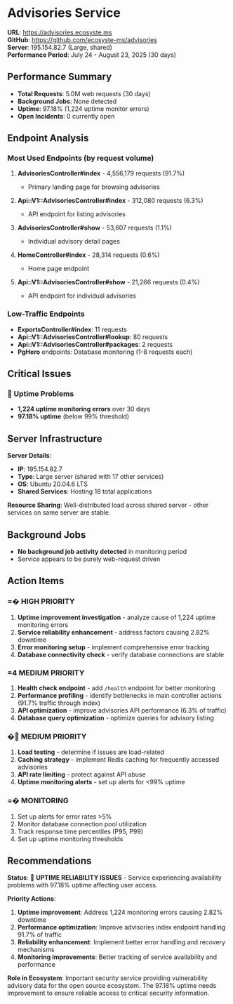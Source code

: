 # Advisories Service

**URL**: https://advisories.ecosyste.ms  
**GitHub**: https://github.com/ecosyste-ms/advisories  
**Server**: 195.154.82.7 (Large, shared)  
**Performance Period**: July 24 - August 23, 2025 (30 days)

## Performance Summary

- **Total Requests**: 5.0M web requests (30 days)
- **Background Jobs**: None detected
- **Uptime**: 97.18% (1,224 uptime monitor errors)
- **Open Incidents**: 0 currently open

## Endpoint Analysis

### Most Used Endpoints (by request volume)

1. **AdvisoriesController#index** - 4,556,179 requests (91.7%)
   - Primary landing page for browsing advisories

2. **Api::V1::AdvisoriesController#index** - 312,080 requests (6.3%)  
   - API endpoint for listing advisories

3. **AdvisoriesController#show** - 53,607 requests (1.1%)
   - Individual advisory detail pages

4. **HomeController#index** - 28,314 requests (0.6%)
   - Home page endpoint

5. **Api::V1::AdvisoriesController#show** - 21,266 requests (0.4%)
   - API endpoint for individual advisories

### Low-Traffic Endpoints

- **ExportsController#index**: 11 requests
- **Api::V1::AdvisoriesController#lookup**: 80 requests  
- **Api::V1::AdvisoriesController#packages**: 2 requests
- **PgHero** endpoints: Database monitoring (1-8 requests each)

## Critical Issues

### 🔴 Uptime Problems
- **1,224 uptime monitoring errors** over 30 days
- **97.18% uptime** (below 99% threshold)

## Server Infrastructure

**Server Details**:
- **IP**: 195.154.82.7 
- **Type**: Large server (shared with 17 other services)
- **OS**: Ubuntu 20.04.6 LTS
- **Shared Services**: Hosting 18 total applications

**Resource Sharing**: Well-distributed load across shared server - other services on same server are stable.

## Background Jobs

- **No background job activity detected** in monitoring period
- Service appears to be purely web-request driven

## Action Items

### =� **HIGH PRIORITY**
1. **Uptime improvement investigation** - analyze cause of 1,224 uptime monitoring errors
2. **Service reliability enhancement** - address factors causing 2.82% downtime
3. **Error monitoring setup** - implement comprehensive error tracking
4. **Database connectivity check** - verify database connections are stable

### =4 **MEDIUM PRIORITY**
1. **Health check endpoint** - add `/health` endpoint for better monitoring
2. **Performance profiling** - identify bottlenecks in main controller actions (91.7% traffic through index)
3. **API optimization** - improve advisories API performance (6.3% of traffic)
4. **Database query optimization** - optimize queries for advisory listing

### � **MEDIUM PRIORITY**  
1. **Load testing** - determine if issues are load-related
2. **Caching strategy** - implement Redis caching for frequently accessed advisories
3. **API rate limiting** - protect against API abuse
4. **Uptime monitoring alerts** - set up alerts for <99% uptime

### =� **MONITORING**
1. Set up alerts for error rates >5%
2. Monitor database connection pool utilization  
3. Track response time percentiles (P95, P99)
4. Set up uptime monitoring thresholds

## Recommendations

**Status**: 🔴 **UPTIME RELIABILITY ISSUES** - Service experiencing availability problems with 97.18% uptime affecting user access.

**Priority Actions**:
1. **Uptime improvement**: Address 1,224 monitoring errors causing 2.82% downtime
2. **Performance optimization**: Improve advisories index endpoint handling 91.7% of traffic
3. **Reliability enhancement**: Implement better error handling and recovery mechanisms
4. **Monitoring improvements**: Better tracking of service availability and performance

**Role in Ecosystem**: Important security service providing vulnerability advisory data for the open source ecosystem. The 97.18% uptime needs improvement to ensure reliable access to critical security information.